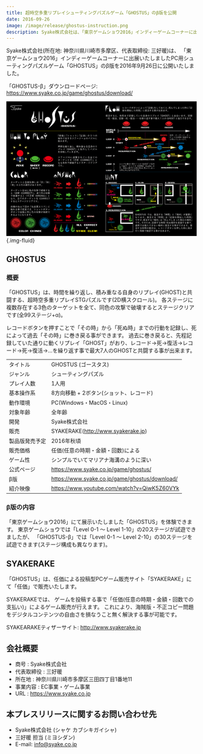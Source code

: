 ```yaml
---
title: 超時空多重リプレイシューティングパズルゲーム「GHOSTUS」のβ版を公開
date: 2016-09-26
image: /image/release/ghostus-instruction.png
description: Syake株式会社は、「東京ゲームショウ2016」インディーゲームコーナーに出展いたしましたPC用シューティングパズルゲーム「GHOSTUS」のβ版を2016年9月26日に公開いたしました。
---
```


Syake株式会社(所在地: 神奈川県川崎市多摩区、代表取締役: 三好暖)は、
「東京ゲームショウ2016」インディーゲームコーナーに出展いたしましたPC用シューティングパズルゲーム「GHOSTUS」のβ版を2016年9月26日に公開いたしました。

「GHOSTUS-β」ダウンロードページ: <https://www.syake.co.jp/game/ghostus/download/>

<!--more-->

![ghostus-instruction](/image/release/ghostus-instruction.png){.img-fluid}

## GHOSTUS

### 概要

「GHOSTUS」は、時間を繰り返し、積み重なる自身のリプレイ(GHOST)と共闘する、超時空多重リプレイSTGパズルです(2D横スクロール)。
各ステージに複数存在する3色のターゲットを全て、同色の攻撃で破壊するとステージクリアです(全99ステージ+α)。

レコードボタンを押すことで「その時」から「死ぬ時」までの行動を記録し、死によって過去「その時」に巻き戻る事ができます。
過去に巻き戻ると、先程記録していた通りに動くリプレイ「GHOST」がおり、レコード→死→復活→レコード→死→復活→…を繰り返す事で最大7人のGHOSTと共闘する事が出来ます。

|||
|:--|:--|
| タイトル       | GHOSTUS (ゴースタス)
| ジャンル       | シューティングパズル
| プレイ人数     | 1人用
| 基本操作系     | 8方向移動 + 2ボタン(ショット、レコード)
| 動作環境       | PC(Windows・MacOS・Linux)
| 対象年齢       | 全年齢
| 開発           | Syake株式会社
| 販売           | SYAKERAKE(<http://www.syakerake.jp>)
| 製品版発売予定 | 2016年秋頃
| 販売価格       | 任価(任意の時期・金額・回数)による
| ゲーム性       | シンプルでいてマリアナ海溝のように深い
| 公式ページ     | <https://www.syake.co.jp/game/ghostus/>
| β版           | <https://www.syake.co.jp/game/ghostus/download/>
| 紹介映像       | <https://www.youtube.com/watch?v=QiwK5Z60VYk>

### β版の内容

「東京ゲームショウ2016」にて展示いたしました「GHOSTUS」を体験できます。
東京ゲームショウでは「Level 0-1 ～ Level 1-10」の20ステージが試遊できましたが、
「GHOSTUS-β」では「Level 0-1 ～ Level 2-10」の30ステージを試遊できます(ステージ構成も異なります)。

## SYAKERAKE

「GHOSTUS」は、任価による投稿型PCゲーム販売サイト「SYAKERAKE」にて「任価」で販売いたします。

SYAKERAKEでは、
ゲームを投稿する事で「任価(任意の時期・金額・回数での支払い)」によるゲーム販売が行えます。
これにより、海賊版・不正コピー問題をデジタルコンテンツの自由さを損なうこと無く解決する事が可能です。

SYAKEARAKEティザーサイト: <http://www.syakerake.jp>

## 会社概要

- 商号        : Syake株式会社
- 代表取締役  : 三好暖
- 所在地      : 神奈川県川崎市多摩区三田四丁目1番地11
- 事業内容    : EC事業・ゲーム事業
- URL         : <https://www.syake.co.jp>

## 本プレスリリースに関するお問い合わせ先

- Syake株式会社 (シャケ カブシキガイシャ)
- 三好暖 担当 (ミヨシダン)
- E-mail: info@syake.co.jp
